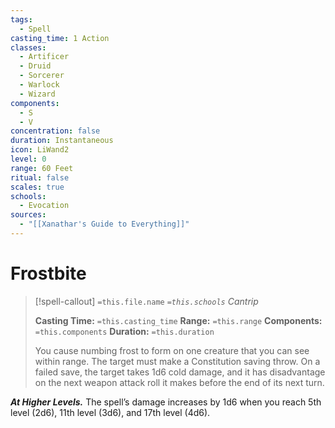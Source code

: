 ```yaml
---
tags:
  - Spell
casting_time: 1 Action
classes:
  - Artificer
  - Druid
  - Sorcerer
  - Warlock
  - Wizard
components:
  - S
  - V
concentration: false
duration: Instantaneous
icon: LiWand2
level: 0
range: 60 Feet
ritual: false
scales: true
schools:
  - Evocation
sources:
  - "[[Xanathar's Guide to Everything]]"
---
```


# Frostbite

>[!spell-callout] `=this.file.name`
>*`=this.schools` Cantrip*
>
>**Casting Time:** `=this.casting_time`
>**Range:** `=this.range`
>**Components:** `=this.components`
>**Duration:** `=this.duration`
>
>You cause numbing frost to form on one creature that you can see within range. The target must make a Constitution saving throw. On a failed save, the target takes 1d6 cold damage, and it has disadvantage on the next weapon attack roll it makes before the end of its next turn.
>
>
***At Higher Levels.*** The spell’s damage increases by 1d6 when you reach 5th level (2d6), 11th level (3d6), and 17th level (4d6).
